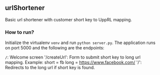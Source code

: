 ## urlShortener

Basic url shortener with customer short key to UppRL mapping. 

### How to run? 

Initialize the virtualenv `venv` and run `python server.py`. The application runs on port 5000 and the following are the endpoints:

`/`: Welcome screen
'/createUrl': Form to submit short key to long url mapping. Example: short = fb long = https://www.facebook.com/
'/<short>': Redirects to the long url if short key is found. 
